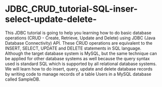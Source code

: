 # JDBC_CRUD_tutorial-SQL-inser-select-update-delete-


This JDBC tutorial is going to help you learning how to do basic database operations (CRUD - Create, Retrieve, Update and Delete) using JDBC (Java Database Connectivity) API. These CRUD operations are equivalent to the INSERT, SELECT, UPDATE and DELETE statements in SQL language. Although the target database system is MySQL, but the same technique can be applied for other database systems as well because the query syntax used is standard SQL which is supported by all relational database systems.
We will learn how to do insert, query, update and delete database records by writing code to manage records of a table Users in a MySQL database called SampleDB.


